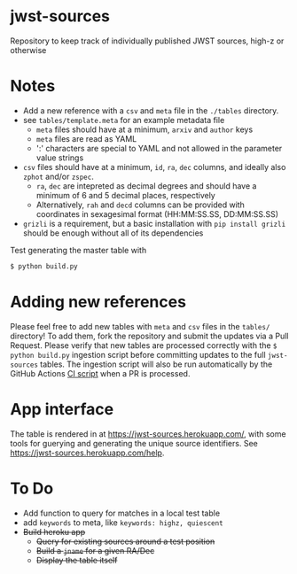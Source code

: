 # jwst-sources
Repository to keep track of individually published JWST sources, high-z or otherwise

# Notes

- Add a new reference with a `csv` and `meta` file in the `./tables` directory.
- see `tables/template.meta` for an example metadata file
  - `meta` files should have at a minimum, `arxiv` and `author` keys
  - `meta` files are read as YAML
  - ':' characters are special to YAML and not allowed in the parameter value strings
- `csv` files should have at a minimum, `id`, `ra`, `dec` columns, and ideally also `zphot` and/or `zspec`.  
  - `ra`, `dec` are intepreted as decimal degrees and should have a minimum of 6 and 5 decimal places, respectively
  - Alternatively, `rah` and `decd` columns can be provided with coordinates in sexagesimal format (HH:MM:SS.SS, DD:MM:SS.SS)
- `grizli` is a requirement, but a basic installation with `pip install grizli` should be enough without all of its dependencies

Test generating the master table with 

```bash 
$ python build.py
```

# Adding new references

Please feel free to add new tables with `meta` and `csv` files in the `tables/` directory!  To add them, fork the repository and submit the updates via a Pull Request.  Please verify that new tables are processed correctly with the `$ python build.py` ingestion script before committing updates to the full `jwst-sources` tables.  The ingestion script will also be run automatically by the GitHub Actions [CI script](https://github.com/dawn-cph/jwst-sources/actions) when a PR is processed.

# App interface

The table is rendered in at https://jwst-sources.herokuapp.com/, with some tools for guerying and generating the unique source identifiers. 
 See https://jwst-sources.herokuapp.com/help.

# To Do

- Add function to query for matches in a local test table
- add `keywords` to meta, like `keywords: highz, quiescent`
- ~~Build heroku app~~
  - ~~Query for existing sources around a test position~~
  - ~~Build a `jname` for a given RA/Dec~~
  - ~~Display the table itself~~
